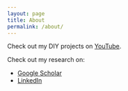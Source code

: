 ```yaml
---
layout: page
title: About
permalink: /about/
---
```


Check out my DIY projects on [YouTube](https://www.youtube.com/channel/UCdZtTRzKRewb3wiqe08iM9A).

Check out my research on:
- [Google Scholar](https://scholar.google.com/citations?user=rt31qqkAAAAJ&hl=en)
- [LinkedIn](https://www.linkedin.com/in/nicolasdouard/)